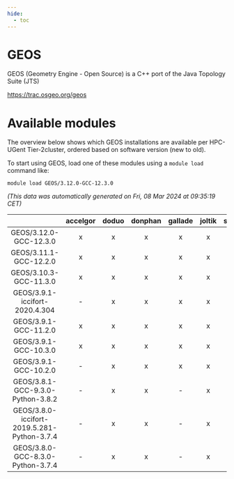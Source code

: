 ```yaml
---
hide:
  - toc
---
```


GEOS
====


GEOS (Geometry Engine - Open Source) is a C++ port of the Java Topology Suite (JTS)

https://trac.osgeo.org/geos
# Available modules


The overview below shows which GEOS installations are available per HPC-UGent Tier-2cluster, ordered based on software version (new to old).

To start using GEOS, load one of these modules using a `module load` command like:

```shell
module load GEOS/3.12.0-GCC-12.3.0
```

*(This data was automatically generated on Fri, 08 Mar 2024 at 09:35:19 CET)*  

| |accelgor|doduo|donphan|gallade|joltik|skitty|
| :---: | :---: | :---: | :---: | :---: | :---: | :---: |
|GEOS/3.12.0-GCC-12.3.0|x|x|x|x|x|x|
|GEOS/3.11.1-GCC-12.2.0|x|x|x|x|x|x|
|GEOS/3.10.3-GCC-11.3.0|x|x|x|x|x|x|
|GEOS/3.9.1-iccifort-2020.4.304|-|x|x|x|x|x|
|GEOS/3.9.1-GCC-11.2.0|x|x|x|x|x|x|
|GEOS/3.9.1-GCC-10.3.0|x|x|x|x|x|x|
|GEOS/3.9.1-GCC-10.2.0|-|x|x|x|x|x|
|GEOS/3.8.1-GCC-9.3.0-Python-3.8.2|-|x|x|-|x|x|
|GEOS/3.8.0-iccifort-2019.5.281-Python-3.7.4|-|x|x|-|x|x|
|GEOS/3.8.0-GCC-8.3.0-Python-3.7.4|-|x|x|-|x|x|
